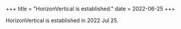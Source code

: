 +++
title = "HorizonVertical is established."
date = 2022-06-25
+++

HorizonVertical is established in 2022 Jul 25.
